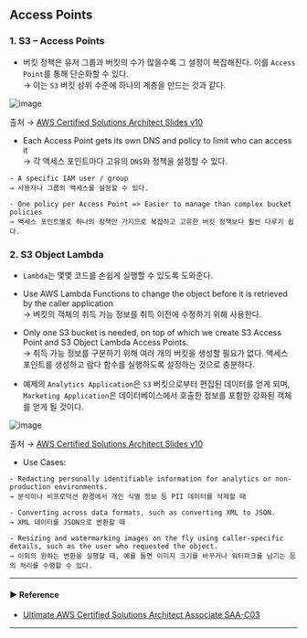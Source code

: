## Access Points
### 1. S3 – Access Points
- 버킷 정책은 유저 그룹과 버킷의 수가 많을수록 그 설정이 복잡해진다. 이를 `Access Point`를 통해 단순화할 수 있다.  
→ 이는 `S3` 버킷 상위 수준에 하나의 계층을 만드는 것과 같다.

![image](https://user-images.githubusercontent.com/97398071/235292889-4c478ade-8645-4514-9da4-f62e0ae3b21e.png)

출처 → [AWS Certified Solutions Architect Slides v10](https://courses.datacumulus.com/downloads/certified-solutions-architect-pn9/)

- Each Access Point gets its own DNS and policy to limit who can access it  
→ 각 액세스 포인트마다 고유의 `DNS`와 정책을 설정할 수 있다.
~~~
- A specific IAM user / group
→ 사용자나 그룹의 액세스를 설정할 수 있다.

- One policy per Access Point => Easier to manage than complex bucket policies
→ 액세스 포인트별로 하나의 정책만 가지므로 복잡하고 고유한 버킷 정책보다 훨씬 다루기 쉽다.
~~~

### 2. S3 Object Lambda
- `Lambda`는 몇몇 코드를 손쉽게 실행할 수 있도록 도와준다.

- Use AWS Lambda Functions to change the object before it is retrieved by the caller application  
→ 버킷의 객체의 취득 가능 정보를 취득 이전에 수정하기 위해 사용한다.

- Only one S3 bucket is needed, on top of which we create S3 Access Point and S3 Object Lambda Access Points.  
→ 취득 가능 정보를 구분하기 위해 여러 개의 버킷을 생성할 필요가 없다. 액세스 포인트를 생성하고 람다 함수를 실행하도록 설정하는 것으로 충분하다.

- 예제의 `Analytics Application`은 `S3` 버킷으로부터 편집된 데이터를 얻게 되며, `Marketing Application`은 데이터베이스에서 호출한 정보를 포함한 강화된 객체를 얻게 될 것이다.

![image](https://user-images.githubusercontent.com/97398071/235293000-2c451fd6-e20e-4e4e-aef4-84ff0cafaa00.png)

출처 → [AWS Certified Solutions Architect Slides v10](https://courses.datacumulus.com/downloads/certified-solutions-architect-pn9/)

- Use Cases:
~~~
- Redacting personally identifiable information for analytics or non-production environments.
→ 분석이나 비프로덕션 환경에서 개인 식별 정보 등 PII 데이터를 삭제할 때

- Converting across data formats, such as converting XML to JSON.
→ XML 데이터를 JSON으로 변환할 때

- Resizing and watermarking images on the fly using caller-specific details, such as the user who requested the object.
→ 이외의 원하는 변환을 실행할 때, 예를 들면 이미지 크기를 바꾸거나 워터파크를 남기는 등의 처리를 수행할 수 있다.
~~~

---
#### ▶ Reference
- [Ultimate AWS Certified Solutions Architect Associate SAA-C03](https://www.udemy.com/course/aws-certified-solutions-architect-associate-saa-c03/)
---
